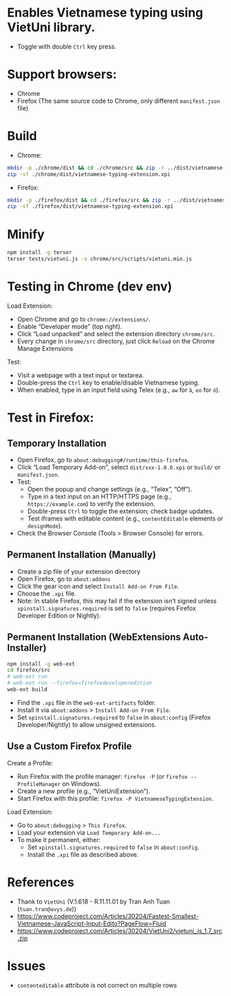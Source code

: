 # Enables Vietnamese typing using VietUni library.

- Toggle with double `Ctrl` key press.

# Support browsers:

- Chrome
- Firefox (The same source code to Chrome, only different `manifest.json` file)

# Build

- Chrome:

```sh
mkdir -p ./chrome/dist && cd ./chrome/src && zip -r ../dist/vietnamese-typing-extension.xpi ./* && cd ../../
zip -sf ./chrome/dist/vietnamese-typing-extension.xpi
```

- Firefox:

```sh
mkdir -p ./firefox/dist && cd ./firefox/src && zip -r ../dist/vietnamese-typing-extension.xpi ./* && cd ../../
zip -sf ./firefox/dist/vietnamese-typing-extension.xpi
```

# Minify

```sh
npm install -g terser
terser tests/vietuni.js -o chrome/src/scripts/vietuni.min.js
```

# Testing in Chrome (dev env)

Load Extension:

- Open Chrome and go to `chrome://extensions/`.
- Enable “Developer mode” (top right).
- Click “Load unpacked” and select the extension directory `chrome/src`.
- Every change in `chrome/src` directory, just click `Reload` on the Chrome Manage Extensions

Test:

- Visit a webpage with a text input or textarea.
- Double-press the `Ctrl` key to enable/disable Vietnamese typing.
- When enabled, type in an input field using Telex (e.g., `aw` for `ă`, `oo` for `ô`).

# Test in Firefox:

## Temporary Installation

- Open Firefox, go to `about:debugging#/runtime/this-firefox`.
- Click “Load Temporary Add-on”, select `dist/xxx-1.0.0.xpi` or `build/` or `manifest.json`.
- Test:
    + Open the popup and change settings (e.g., “Telex”, “Off”).
    + Type in a text input on an HTTP/HTTPS page (e.g., `https://example.com`) to verify the extension.
    + Double-press `Ctrl` to toggle the extension; check badge updates.
    + Test iframes with editable content (e.g., `contentEditable` elements or `designMode`).
- Check the Browser Console (Tools > Browser Console) for errors.

## Permanent Installation (Manually)

- Create a zip file of your extension directory
- Open Firefox, go to `about:addons`
- Click the gear icon and select `Install Add-on From File`.
- Choose the `.xpi` file.
- Note: In stable Firefox, this may fail if the extension isn’t signed unless `xpinstall.signatures.required` is set to `false` (requires Firefox Developer Edition or Nightly).

## Permanent Installation (WebExtensions Auto-Installer)

```sh
npm install -g web-ext
cd firefox/src
# web-ext run
# web-ext run --firefox=firefoxdeveloperedition
web-ext build
```

- Find the `.xpi` file in the `web-ext-artifacts` folder.
- Install it via `about:addons` > `Install Add-on From File`.
- Set `xpinstall.signatures.required` to `false` in `about:config` (Firefox Developer/Nightly) to allow unsigned extensions.

## Use a Custom Firefox Profile

Create a Profile:

- Run Firefox with the profile manager: `firefox -P` (or `firefox --ProfileManager` on Windows).
- Create a new profile (e.g., “VietUniExtension”).
- Start Firefox with this profile: `firefox -P VietnameseTypingExtension`.

Load Extension:

- Go to `about:debugging` > `This Firefox`.
- Load your extension via `Load Temporary Add-on...`
- To make it permanent, either:
    + Set `xpinstall.signatures.required` to `false` in `about:config`.
    + Install the `.xpi` file as described above.

# References

- Thank to `VietUni` (V.1.618 - R.11.11.01 by Tran Anh Tuan (`tuan.tran@avys.de`))
- https://www.codeproject.com/Articles/30204/Fastest-Smallest-Vietnamese-JavaScript-Input-Edito?PageFlow=Fluid
- https://www.codeproject.com/Articles/30204/VietUni2/vietuni_js_1.7_src.zip

# Issues

- `contenteditable` attribute is not correct on multiple rows
